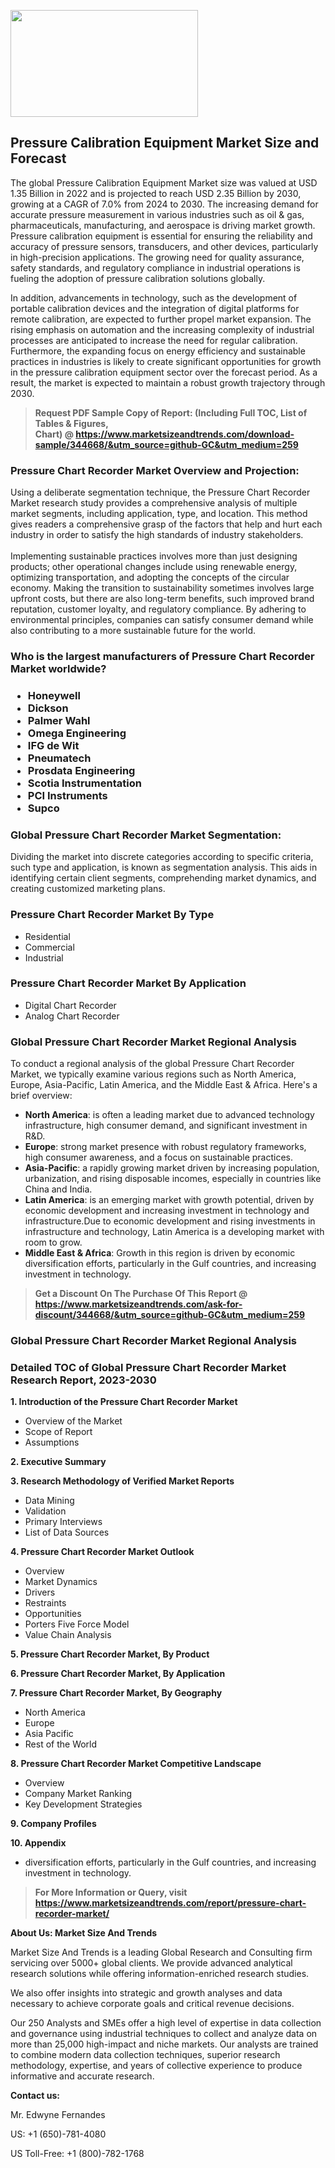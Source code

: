 <p><img class="alignnone size-medium wp-image-20088" src="https://ffe5etoiles.com/wp-content/uploads/2024/12/MST1-300x171.png" alt="" width="300" height="171" /></p><h2>Pressure Calibration Equipment Market Size and Forecast</h2><p>The global Pressure Calibration Equipment Market size was valued at USD 1.35 Billion in 2022 and is projected to reach USD 2.35 Billion by 2030, growing at a CAGR of 7.0% from 2024 to 2030. The increasing demand for accurate pressure measurement in various industries such as oil & gas, pharmaceuticals, manufacturing, and aerospace is driving market growth. Pressure calibration equipment is essential for ensuring the reliability and accuracy of pressure sensors, transducers, and other devices, particularly in high-precision applications. The growing need for quality assurance, safety standards, and regulatory compliance in industrial operations is fueling the adoption of pressure calibration solutions globally.</p><p>In addition, advancements in technology, such as the development of portable calibration devices and the integration of digital platforms for remote calibration, are expected to further propel market expansion. The rising emphasis on automation and the increasing complexity of industrial processes are anticipated to increase the need for regular calibration. Furthermore, the expanding focus on energy efficiency and sustainable practices in industries is likely to create significant opportunities for growth in the pressure calibration equipment sector over the forecast period. As a result, the market is expected to maintain a robust growth trajectory through 2030.</p></p><blockquote id="" class=""><strong>Request PDF Sample Copy of Report: (Including Full TOC, List of Tables &amp; Figures, Chart)&nbsp;@&nbsp;<strong><a href="https://www.marketsizeandtrends.com/download-sample/344668/&utm_source=github-GC&utm_medium=259" target="_blank">https://www.marketsizeandtrends.com/download-sample/344668/&utm_source=github-GC&utm_medium=259</a></strong></strong></blockquote><h3 id="" class="">Pressure Chart Recorder Market&nbsp;Overview and Projection:</h3><p id="" class="">Using a deliberate segmentation technique, the Pressure Chart Recorder Market research study provides a comprehensive analysis of multiple market segments, including application, type, and location. This method gives readers a comprehensive grasp of the factors that help and hurt each industry in order to satisfy the high standards of industry stakeholders. <br /> <br />Implementing sustainable practices involves more than just designing products; other operational changes include using renewable energy, optimizing transportation, and adopting the concepts of the circular economy. Making the transition to sustainability sometimes involves large upfront costs, but there are also long-term benefits, such improved brand reputation, customer loyalty, and regulatory compliance. By adhering to environmental principles, companies can satisfy consumer demand while also contributing to a more sustainable future for the world.</p><h3 id="" class="">Who is the largest manufacturers of&nbsp;Pressure Chart Recorder Market worldwide?</h3><h3 class=""><p><ul><li>Honeywell </li><li> Dickson </li><li> Palmer Wahl </li><li> Omega Engineering </li><li> IFG de Wit </li><li> Pneumatech </li><li> Prosdata Engineering </li><li> Scotia Instrumentation </li><li> PCI Instruments </li><li> Supco</li></ul></p></h3><h3 id="" class="">Global&nbsp;Pressure Chart Recorder Market Segmentation:</h3><p id="" class="">Dividing the market into discrete categories according to specific criteria, such type and application, is known as segmentation analysis. This aids in identifying certain client segments, comprehending market dynamics, and creating customized marketing plans.</p><h3 id="" class="">Pressure Chart Recorder Market&nbsp;By Type</h3><p><p><ul><li>Residential</li><li> Commercial</li><li> Industrial</p></li></ul></p></p><h3 id="" class="">Pressure Chart Recorder Market&nbsp;By Application</h3><p class=""><p><ul><li>Digital Chart Recorder</li><li> Analog Chart Recorder</li></ul></p></p><h3 id="" class="">Global Pressure Chart Recorder Market Regional Analysis</h3><p id="" class="">To conduct a regional analysis of the global Pressure Chart Recorder Market, we typically examine various regions such as North America, Europe, Asia-Pacific, Latin America, and the Middle East &amp; Africa. Here's a brief overview:</p><ul><li><strong>North America</strong>: is often a leading market due to advanced technology infrastructure, high consumer demand, and significant investment in R&amp;D.</li><li><strong>Europe</strong>: strong market presence with robust regulatory frameworks, high consumer awareness, and a focus on sustainable practices.</li><li><strong>Asia-Pacific</strong>: a rapidly growing market driven by increasing population, urbanization, and rising disposable incomes, especially in countries like China and India.</li><li><strong>Latin America</strong>: is an emerging market with growth potential, driven by economic development and increasing investment in technology and infrastructure.Due to economic development and rising investments in infrastructure and technology, Latin America is a developing market with room to grow.</li><li><strong>Middle East &amp; Africa</strong>: Growth in this region is driven by economic diversification efforts, particularly in the Gulf countries, and increasing investment in technology.</li></ul><blockquote id="" class=""><strong>Get a Discount On The Purchase Of This Report @ <strong><a href="https://www.marketsizeandtrends.com/ask-for-discount/344668/&utm_source=github-GC&utm_medium=259" target="_blank">https://www.marketsizeandtrends.com/ask-for-discount/344668/&utm_source=github-GC&utm_medium=259</a></strong></strong></blockquote><h3 id="" class="">Global Pressure Chart Recorder Market Regional Analysis</h3><h3 id="" class="">Detailed TOC of Global Pressure Chart Recorder Market Research Report, 2023-2030</h3><p id="" class=""><strong>1. Introduction of the Pressure Chart Recorder Market</strong></p><ul><li>Overview of the Market</li><li>Scope of Report</li><li>Assumptions</li></ul><p id="" class=""><strong>2. Executive Summary</strong></p><p id="" class=""><strong>3. Research Methodology of Verified Market Reports</strong></p><ul><li>Data Mining</li><li>Validation</li><li>Primary Interviews</li><li>List of Data Sources</li></ul><p id="" class=""><strong>4. Pressure Chart Recorder Market Outlook</strong></p><ul><li>Overview</li><li>Market Dynamics</li><li>Drivers</li><li>Restraints</li><li>Opportunities</li><li>Porters Five Force Model</li><li>Value Chain Analysis</li></ul><p id="" class=""><strong>5. Pressure Chart Recorder Market, By Product</strong></p><p id="" class=""><strong>6. Pressure Chart Recorder Market, By Application</strong></p><p id="" class=""><strong>7. Pressure Chart Recorder Market, By Geography</strong></p><ul><li>North America</li><li>Europe</li><li>Asia Pacific</li><li>Rest of the World</li></ul><p id="" class=""><strong>8. Pressure Chart Recorder Market Competitive Landscape</strong></p><ul><li>Overview</li><li>Company Market Ranking</li><li>Key Development Strategies</li></ul><p id="" class=""><strong>9. Company Profiles</strong></p><p id="" class=""><strong>10. Appendix</strong></p><ul><li>diversification efforts, particularly in the Gulf countries, and increasing investment in technology.</li></ul><blockquote id="" class=""><strong>For More Information or Query, visit <strong><strong><a href="https://www.marketsizeandtrends.com/report/pressure-chart-recorder-market/" target="_blank">https://www.marketsizeandtrends.com/report/pressure-chart-recorder-market/</a></strong></strong></strong></blockquote><p id="" class=""><strong>About Us: Market Size And Trends</strong></p><p id="" class="">Market Size And Trends is a leading Global Research and Consulting firm servicing over 5000+ global clients. We provide advanced analytical research solutions while offering information-enriched research studies.</p><p id="" class="">We also offer insights into strategic and growth analyses and data necessary to achieve corporate goals and critical revenue decisions.</p><p id="" class="">Our 250 Analysts and SMEs offer a high level of expertise in data collection and governance using industrial techniques to collect and analyze data on more than 25,000 high-impact and niche markets. Our analysts are trained to combine modern data collection techniques, superior research methodology, expertise, and years of collective experience to produce informative and accurate research.</p><p id="" class=""><strong>Contact us:</strong></p><p id="" class="">Mr. Edwyne Fernandes</p><p id="" class="">US: +1 (650)-781-4080</p><p id="" class="">US Toll-Free: +1 (800)-782-1768</p>
